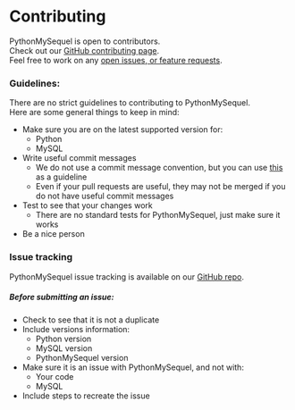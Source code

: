 # Contributing

PythonMySequel is open to contributors.\
Check out our [GitHub contributing page](https://github.com/jasonli0616/PythonMySequel/contribute).\
Feel free to work on any [open issues, or feature requests](https://github.com/jasonli0616/PythonMySequel/issues).

### Guidelines:
There are no strict guidelines to contributing to PythonMySequel.\
Here are some general things to keep in mind:

- Make sure you are on the latest supported version for:
  - Python
  - MySQL
- Write useful commit messages
  - We do not use a commit message convention, but you can use [this](https://www.conventionalcommits.org/en/v1.0.0/) as a guideline
  - Even if your pull requests are useful, they may not be merged if you do not have useful commit messages
- Test to see that your changes work
  - There are no standard tests for PythonMySequel, just make sure it works
- Be a nice person

### Issue tracking
PythonMySequel issue tracking is available on our [GitHub repo](https://github.com/jasonli0616/PythonMySequel/issues).

##### Before submitting an issue:
- Check to see that it is not a duplicate
- Include versions information:
  - Python version
  - MySQL version
  - PythonMySequel version
- Make sure it is an issue with PythonMySequel, and not with:
  - Your code
  - MySQL
- Include steps to recreate the issue